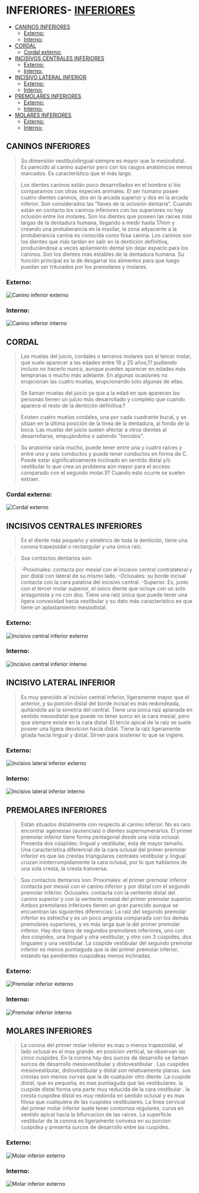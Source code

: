 # __INFERIORES__- [__INFERIORES__](#inferiores)
  - [CANINOS INFERIORES](#caninos-inferiores)
    - [Externo:](#externo)
    - [Interno:](#interno)
  - [CORDAL](#cordal)
    - [Cordal externo:](#cordal-externo)
  - [INCISIVOS CENTRALES INFERIORES](#incisivos-centrales-inferiores)
    - [Externo:](#externo-1)
    - [Interno:](#interno-1)
  - [INCISIVO LATERAL INFERIOR](#incisivo-lateral-inferior)
    - [Externo:](#externo-2)
    - [Interno:](#interno-2)
  - [PREMOLARES INFERIORES](#premolares-inferiores)
    - [Externo:](#externo-3)
    - [Interno:](#interno-3)
  - [MOLARES INFERIORES](#molares-inferiores)
    - [Externo:](#externo-4)
    - [Interno:](#interno-4) 
## CANINOS INFERIORES
>Su dimensión vestibulolingual siempre es mayor que la mesiodistal. 
Es parecido al canino superior pero con los rasgos anatómicos menos marcados. Es 
característico que el más largo.

>Los dientes caninos están poco desarrollados en el hombre si los comparamos con 
otras especies animales. El ser humano posee cuatro dientes caninos, dos en la 
arcada superior y dos en la arcada inferior. Son considerados las "llaves de la 
oclusión dentaria". Cuando están en contacto los caninos inferiores con los 
superiores no hay oclusión entre los molares. Son los dientes que poseen las 
raíces más largas de la dentadura humana, llegando a medir hasta 17mm y creando 
una protuberancia en la maxilar, la zona adyacente a la protuberancia canina es 
conocida como fosa canina. Los caninos son los dientes que más tardan en salir 
en la dentición definitiva, produciéndose a veces apilamiento dental sin dejar 
espacio para los caninos. Son los dientes más estables de la dentadura humana. 
Su función principal es la de desgarrar los alimentos para que luego puedan ser 
triturados por los premolares y molares.
### Externo:
![Canino inferior externo](inferiores/canino_inferiorexterno.jpg)
### Interno:
![Canino inferior interno](inferiores/canino_inferior_interno.jpg)
## CORDAL
>Las muelas del juicio, cordales o terceros molares son el tercer molar, 
que suele aparecer a las edades entre 18 y 25 años,1? pudiendo incluso no hacerlo 
nunca, aunque pueden aparecer en edades más tempranas o mucho más adelante. En 
algunas ocasiones no erupcionan las cuatro muelas, erupcionando solo algunas de 
ellas.

>Se llaman muelas del juicio ya que a la edad en que aparecen las personas tienen 
un juicio más desarrollado y completo que cuando aparece el resto de la dentición
definitiva.?

>Existen cuatro muelas cordales, una por cada cuadrante bucal, y se sitúan en la 
última posición de la línea de la dentadura, al fondo de la boca. Las muelas del 
juicio suelen afectar a otros dientes al desarrollarse, empujándolos o saliendo 
"torcidos".

>Su anatomía varía mucho, puede tener entre una y cuatro raíces y entre uno y 
seis conductos y puede tener conductos en forma de C. Puede estar 
significativamente inclinado en sentido distal y/o vestibular lo que crea un 
problema aún mayor para el acceso comparado con el segundo molar.3? Cuando esto 
ocurre se suelen extraer.
### Cordal externo:
![Cordal externo](inferiores/cordal_externo.jpg)

## INCISIVOS CENTRALES INFERIORES
> Es el diente más pequeño y simétrico de toda la dentición, tiene
una corona trapezoidal o rectangular y una única raíz.

> Sus contactos dentarios son:

>-Proximales: contacta por mesial con el incisivo central contralateral y por 
distal con lateral de su mismo lado.
-Oclusales: su borde incisal contacta con la cara palatina del incisivo central.
-Superior. Es, junto con el tercer molar superior, el único diente que ocluye con
un solo antagonista y no con dos.
Tiene una raíz única que puede tener una ligera convexidad hacia vestibular y su
dato más característico es que tiene un aplastamiento mesiodistal.

### Externo:
![Incisivo central inferior externo](inferiores/incisivocentral_inferior_externo.jpg)
### Interno: 
![Incisivo central inferior interno](inferiores/incisivocentral_inferior_interno.jpg)
## INCISIVO LATERAL INFERIOR
>Es muy parecido al incisivo central inferior, ligeramente mayor 
que el anterior, y su porción distal del borde incisal es más redondeada, 
quitándole así la simetría del central. Tiene una única raíz aplanada en sentido 
mesiodistal que puede no tener surco en la cara mesial, pero que siempre existe 
en la cara distal. El tercio apical de la raíz se suele poseer una ligera 
desvicion hacia distal. Tiene la raíz ligeramente girada hacia lingual y distal. 
Sirven para sostener lo que se ingiere.
### Externo:
![Incisivo lateral inferior externo](inferiores/Incisivolateral_inferior_externo.jpg)
### Interno:
![Incisivo lateral inferior interno](inferiores/Incisivolateral_inferior_interno.jpg)
## PREMOLARES INFERIORES
>Están situados distalmente con respecto al canino inferior. No 
es raro encontrar agenesias (ausencias) o dientes supernumerarios. El primer 
premolar inferior tiene forma pentagonal desde una vista oclusal. Presenta dos 
cúspides: lingual y vestibular, ésta de mayor tamaño. Una característica 
diferencial de la cara oclusal del primer premolar inferior es que las crestas 
triangulares centrales vestibular y lingual cruzan ininterrumpidamente la cara 
oclusal, por lo que hablamos de una sola cresta, la cresta tranversa.

>Sus contactos dentarios son:
>Proximales: el primer premolar inferior contacta por mesial con el canino inferior
y por distal con el segundo premolar inferior.
Oclusales: contacta con la vertiente distal del canino superior y con la vertiente
mesial del primer premolar superior.
Ambos premolares inferiores tienen un gran parecido aunque se encuentran las 
siguientes diferencias:
La raíz del segundo premolar inferior es estrecha y es un poco angosta comparada 
con los demás premolares superiores, y es más larga que la del primer premolar 
inferior.
Hay dos tipos de segundos premolares inferiores, uno con dos cúspides, una lingual
y otra vestibular, y otro con 3 cúspides, dos linguales y una vestibular.
La cúspide vestibular del segundo premolar inferior es menos puntiaguda que la del
primer premolar inferior, estando las pendientes cuspúdeas menos inclinadas.
### Externo:
![Premolar inferior externo](inferiores/premolar_inferior_externo.jpg)
### Interno:
![Premolar inferior interno](inferiores/premolar_inferior_interno.jpg)
## MOLARES INFERIORES 
>La corona del primer molar inferior es mas o menos trapezoidal, 
el lado oclusal es el mas grande.
en posicion vertical, se observan las cinco cuspides. En la corona hay dos 
surcos de desarrollo se llaman surcos de desarrollo mesiovestibular y 
distovestibular . Las cuspides mesiovestibular, distovestibular y distal son 
relativamente planas. sus crestas son menos curvas que la de cualquier otro 
diente. La cuspide distal, que es pequeña, es mas puntiaguda que las 
vestibulares. la cuspide distal forma una parte muy reducida de la cara 
vestibular . la cresta cuspidea distal es muy redonda en sentido oclusal y es mas
filosa que cualquiera de las cuspides vestibulares. La linea cervical del primer 
molar inferior suele tener contornos regulares, curva en sentido apical hacia la 
bifurcacion de las raices. La superficie vestibular de la corona es ligeramente 
convexa en su porcion cuspidea y presenta surcos de desarrollo entre las cuspides.
### Externo:
![Molar inferior externo](inferiores/molar_inferior_externo.jpg)
### Interno: 
![Molar inferior externo](inferiores/molar_inferior_interno.jpg)


